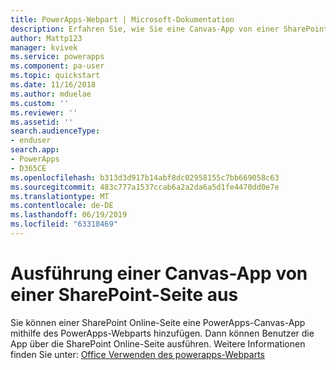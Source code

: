 ```yaml
---
title: PowerApps-Webpart | Microsoft-Dokumentation
description: Erfahren Sie, wie Sie eine Canvas-App von einer SharePoint-Seite aus ausführen.
author: Mattp123
manager: kvivek
ms.service: powerapps
ms.component: pa-user
ms.topic: quickstart
ms.date: 11/16/2018
ms.author: mduelae
ms.custom: ''
ms.reviewer: ''
ms.assetid: ''
search.audienceType:
- enduser
search.app:
- PowerApps
- D365CE
ms.openlocfilehash: b313d3d917b14abf8dc02958155c7bb669058c63
ms.sourcegitcommit: 483c777a1537ccab6a2a2da6a5d1fe4470dd0e7e
ms.translationtype: MT
ms.contentlocale: de-DE
ms.lasthandoff: 06/19/2019
ms.locfileid: "63318469"
---
```

# <a name="run-a-canvas-app-from-a-sharepoint-page"></a>Ausführung einer Canvas-App von einer SharePoint-Seite aus

Sie können einer SharePoint Online-Seite eine PowerApps-Canvas-App mithilfe des PowerApps-Webparts hinzufügen. Dann können Benutzer die App über die SharePoint Online-Seite ausführen. Weitere Informationen finden Sie unter: [Office Verwenden des powerapps-Webparts](https://support.office.com/article/use-the-powerapps-web-part-6285f05e-e441-408a-99d7-aa688195cd1c?ui=en-US&rs=en-US&ad=US)
